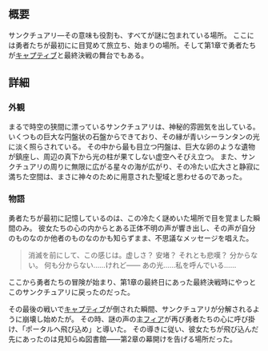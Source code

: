 <!-- title: サンクチュアリ（聖域）聖域 -->
<!-- quote: 心配しないで。これで永遠のお別れじゃないから。 -->
<!-- chapters: 0 -->
<!-- images: (聖域の全景 #1), (聖域の全景 #2), (聖域の全景 #3), (聖域の全景 #4), (聖域のコンセプトアート) --->
<!-- model: false -->

## 概要

サンクチュアリ―その意味も役割も、すべてが謎に包まれている場所。
ここには勇者たちが最初にに目覚めて旅立ち、始まりの場所。そして第1章で勇者たちが[キャプティブ](#entry:outsider-entry)と最終決戦の舞台でもある。

## 詳細

### 外観

まるで時空の狭間に漂っているサンクチュアリは、神秘的雰囲気を出している。
いくつもの巨大な円盤状の石盤からできており、その縁が青いシーランタンの光に淡く照らされている。
その中から最も目立つ円盤は、巨大な卵のような遺物が鎮座し、周辺の真下から光の柱が果てしない虚空へそびえ立つ。
また、サンクチュアリの周りに無限に広がる星々の海が広がり、その冷たい広大さと静寂に満ちた空間は、まさに神々のために用意された聖域と思わせるのであった。

### 物語

勇者たちが最初に記憶しているのは、この冷たく謎めいた場所で目を覚ました瞬間のみ。
彼女たちの心の内からとある正体不明の声が響き出し、その声が自分のものなのか他者のものなのかも知らずまま、不思議なメッセージを唱えた。

> 消滅を前にして、この感じは。虚しさ？
> 安堵？
> それとも悲嘆？
> 分からない。
> 何も分からない……けれど――
> あの光……私を呼んでいる……

ここから勇者たちの冒険が始まり、第1章の最終日にあった最終決戦時にやっとこのサンクチュアリに戻ったのだった。

その最後の戦いで[キャプティブ](#entry:outsider-entry)が倒された瞬間、サンクチュアリが分解されるように崩壊し始めたが。
その時、謎の声の主[フィア](#entry:iphania-entry)が再び勇者たちの心に呼び掛け、「ポータルへ飛び込め」と導いた。
その導きに従い、彼女たちが飛び込んだ先にあったのは見知らぬ図書館――第2章の幕開けを告げる場所だった。
